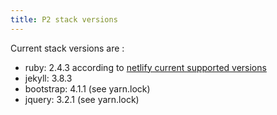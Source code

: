 ```yaml
---
title: P2 stack versions
---
```


Current stack versions are :

 - ruby: 2.4.3 according to [netlify current supported versions](https://www.netlify.com/docs/#ruby)
 - jekyll: 3.8.3
 - bootstrap: 4.1.1 (see yarn.lock)
 - jquery: 3.2.1 (see yarn.lock)
